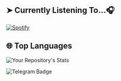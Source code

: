 ## ➤ Currently Listening To...🎧

[![Spotify](https://spotify-readme-3s61yj059-xditya.vercel.app/api/spotify)](https://open.spotify.com/user/5goco7v2ndzwifzuvqv4x93qy)

## 🌐 **Top Languages**

![Your Repository's Stats](https://github-readme-stats.vercel.app/api/top-langs/?username=Mikeykun123&theme=blue-green)

![Telegram Badge](https://img.shields.io/badge/-OwO-1ca0f1?style=flat-square&logo=telegram&logoColor=Black&link=https://t.me/Anime_wars)
